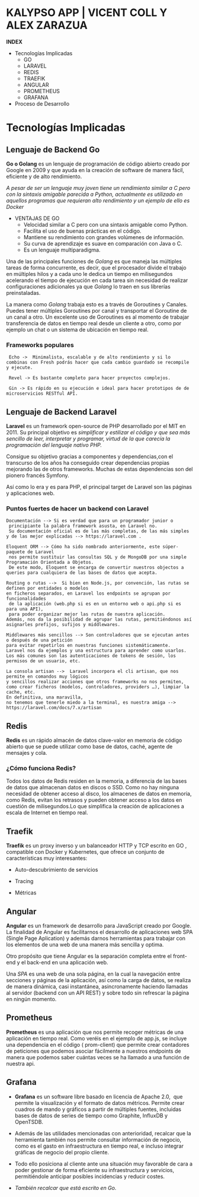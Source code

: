 # KALYPSO APP | VICENT COLL Y ALEX ZARAZUA

**INDEX**

  * Tecnologías Implicadas
    * GO
    * LARAVEL
    * REDIS 
    * TRAEFIK
    * ANGULAR 
    * PROMETHEUS
    * GRAFANA
  * Proceso de Desarrollo

# Tecnologías Implicadas 

## Lenguaje de Backend Go

 **Go o Golang** es un lenguaje de programación de código abierto creado por Google  en 2009 y que ayuda en la creación de software de manera fácil, eficiente y de alto rendimiento.

_A pesar de ser un lenguaje muy joven tiene un rendimiento similar a C pero con la sintaxis amigable parecida a Python, actualmente es utilizado en aquellos programas que requieran alto rendimiento y un ejemplo de ello es Docker_

* VENTAJAS DE GO
    * Velocidad similar a C pero con una sintaxis amigable como Python.
    * Facilita el uso de buenas prácticas en el código.
    * Mantiene su rendimiento con grandes volúmenes de información.
    * Su curva de aprendizaje es suave en comparación con Java o C.
    * Es un lenguaje multiparadigma.

 Una de las principales funciones de _Golang_ es que maneja las múltiples tareas de forma concurrente, es decir, que el procesador divide el trabajo en múltiples hilos y a cada uno le dedica un tiempo en milisegundos acelerando el tiempo de ejecución en cada tarea sin necesidad de realizar configuraciones adicionales ya que _Golang_ lo traen en sus librerías preinstaladas.

 La manera como _Golang_ trabaja esto es a través de Goroutines y Canales. Puedes tener múltiples Goroutines por canal y transportar el Goroutine de un canal a otro. Un excelente uso de Goroutines es al momento de trabajar transferencia de datos en tiempo real desde un cliente a otro, como por ejemplo un chat o un sistema de ubicación en tiempo real.

###  Frameworks populares

     Echo ->  Minimalista, escalable y de alto rendimiento y si lo combinas con Fresh podrás hacer que cada cambio guardado se recompile y ejecute.

     Revel -> Es bastante completo para hacer proyectos complejos.

     Gin -> Es rápido en su ejecución e ideal para hacer prototipos de de microservicios RESTful API.

## Lenguaje de Backend Laravel

**Laravel** es un framework open-source de PHP desarrollado por el MIT en 2011. Su principal objetivo es _simplificar y estilizar el código y que sea más sencillo de leer, interpretar y programar, virtud de la que carecía la programación del lenguaje nativo PHP._

Consigue su objetivo gracias a componentes y dependencias,con el transcurso de los años ha conseguido crear dependencias propias mejorando las de otros frameworks. Muchas de estas dependencias son del pionero francés Symfony.

Así como lo era y es para PHP, el principal target de Laravel son las páginas y aplicaciones web.

### Puntos fuertes de hacer un backend con Laravel

    Documentación --> Si es verdad que para un programador junior o 
     principiante la palabra framework asusta, en Laravel no.
     Su documentación oficial es de las más completas, de las más simples y de las mejor explicadas --> https://laravel.com .

    Eloquent ORM --> Cómo ha sido nombrado anteriormente, este súper-paquete de Laravel
     nos permite sustituir las consultas SQL y de MongoDB por una simple Programación Orientada a Objetos.
     De este modo, Eloquent se encarga de convertir nuestros objectos a queries para cualquiera de las bases de datos que acepta.

    Routing o rutas -->  Si bien en Node.js, por convención, las rutas se definen por entidades o modelos 
    en ficheros separados, en Laravel los endpoints se agrupan por funcionalidades
     de la aplicación (web.php si es en un entorno web o api.php si es para una API),
     para poder organizar mejor las rutas de nuestra aplicación.
    Además, nos da la posibilidad de agrupar las rutas, permitiéndonos así asignarles prefijos, sufijos y middlewares.

    Middlewares más sencillos --> Son controladores que se ejecutan antes o después de una petición 
    para evitar repetirlos en nuestras funciones sistemáticamente.
    Laravel nos da ejemplos y una estructura para aprender como usarlos. 
    Los más comunes son las autenticaciones de tokens de sesión, los permisos de un usuario, etc.

    La consola artisan -->  Laravel incorpora el cli artisan, que nos permite en comandos muy lógicos
    y sencillos realizar acciones que otros frameworks no nos permiten, 
    como crear ficheros (modelos, controladores, providers …), limpiar la cache, etc. 
    En definitiva, una maravilla, 
    no tenemos que tenerle miedo a la terminal, es nuestra amiga --> https://laravel.com/docs/7.x/artisan 

## Redis

**Redis** es un rápido almacén de datos clave-valor en memoria de código abierto que se puede utilizar como base de datos, caché, agente de mensajes y cola.

### ¿Cómo funciona Redis?

Todos los datos de Redis residen en la memoria, a diferencia de las bases de datos que almacenan datos en discos o SSD. 
Como no hay ninguna necesidad de obtener acceso al disco, los almacenes de datos en memoria, como Redis, evitan los retrasos y pueden obtener acceso a los datos en cuestión de milisegundos.Lo que simplifica la creación de aplicaciones a escala de Internet en tiempo real.

## Traefik

**Traefik** es un proxy inverso y un balanceador HTTP y TCP escrito en GO , compatible con Docker y Kubernetes,
que ofrece un conjunto de características muy interesantes:

  *  Auto-descubrimiento de servicios

  *  Tracing

  *  Métricas

## Angular 

**Angular** es un framework de desarrollo para JavaScript creado por Google. 
La finalidad de Angular es facilitarnos el desarrollo de aplicaciones web SPA (Single Page Aplication)
y además darnos herramientas para trabajar con los elementos de una web de una manera más sencilla y optima.

Otro propósito que tiene Angular es la separación completa entre el front-end y el back-end en una aplicación web.

Una _SPA_ es una web de una sola página, 
en la cual la navegación entre secciones y páginas de la aplicación, 
así como la carga de datos, se realiza de manera dinámica, 
casi instantánea, asincronamente haciendo llamadas al servidor (backend con un API REST)
y sobre todo sin refrescar la página en ningún momento.

## Prometheus

**Prometheus** es una aplicación que nos permite recoger métricas de una aplicación en tiempo real. Como veréis en el ejemplo de app.js, se incluye una dependencia en el código ( prom-client) que permite crear contadores de peticiones que podemos asociar fácilmente a nuestros endpoints de manera que podemos saber cuántas veces se ha llamado a una función de nuestra api.

## Grafana

 * **Grafana** es un software libre basado en licencia de Apache 2.0, ​ que permite la visualización y el formato de datos métricos. Permite crear cuadros de mando y gráficos a partir de múltiples fuentes, incluidas bases de datos de series de tiempo como Graphite, InfluxDB y OpenTSDB.

 * Además de las utilidades mencionadas con anterioridad, recalcar que la herramienta también nos permite consultar información de negocio, como es el gasto en infraestructura en tiempo real, e incluso integrar gráficas de negocio del propio cliente.

* Todo ello posiciona al cliente ante una situación muy favorable de cara a poder gestionar de forma eficiente su infraestructura y servicios, permitiéndole anticipar posibles incidencias y reducir costes.

*   *También recalcar que está escrito en Go.*


